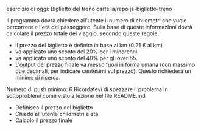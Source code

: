 <!-- ********************* -->
<!--       ESERCIZIO       -->
<!-- ********************* -->
esercizio di oggi: Biglietto del treno
cartella/repo js-biglietto-treno

Il programma dovrà chiedere all'utente il numero di chilometri che vuole percorrere e l'età del passeggero. Sulla base di queste informazioni dovrà calcolare il prezzo totale del viaggio, secondo queste regole:

- il prezzo del biglietto è definito in base ai km (0.21 € al km)
- va applicato uno sconto del 20% per i minorenni
- va applicato uno sconto del 40% per gli over 65.
- L'output del prezzo finale va messo fuori in forma umana (con massimo due decimali, per indicare centesimi sul prezzo). Questo richiederà un minimo di ricerca.

Numero di push minimo: 6
Ricordatevi di spezzare il problema in sottoproblemi come visto a lezione nel file README.md

<!-- ********************* -->
<!--      SVOLGIMENTO      -->
<!-- ********************* -->
- Definisco il prezzo del biglietto
- Chiedo all'utente chilometri e età
- Calcolo il prezzo finale